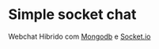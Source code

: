 # Simple socket chat
Webchat Hibrido com [Mongodb](https://www.mongodb.com/pt-br) e [Socket.io](https://socket.io/)

## 